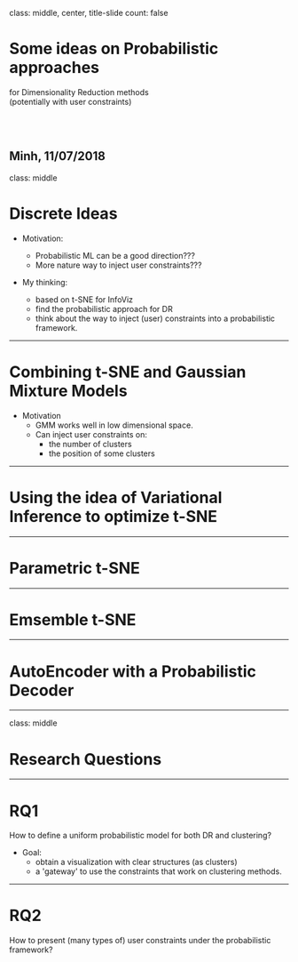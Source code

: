 class: middle, center, title-slide
count: false

# Some ideas on Probabilistic approaches
for Dimensionality Reduction methods <br>
(potentially with user constraints)

<br><br>

Minh, 11/07/2018
---

class: middle

# Discrete Ideas

- Motivation:
    + Probabilistic ML can be a good direction???
    + More nature way to inject user constraints???

- My thinking:
    + based on t-SNE for InfoViz
    + find the probabilistic approach for DR
    + think about the way to inject (user) constraints into a probabilistic framework.

---

# Combining t-SNE and Gaussian Mixture Models

- Motivation
    + GMM works well in low dimensional space.
    + Can inject user constraints on:
        * the number of clusters
        * the position of some clusters

---

# Using the idea of Variational Inference to optimize t-SNE

---

# Parametric t-SNE

---

# Emsemble t-SNE

---

# AutoEncoder with a Probabilistic Decoder

---


class: middle

# Research Questions

---

# RQ1

How to define a uniform probabilistic model
for both DR and clustering?
- Goal:
    + obtain a visualization with clear structures (as clusters)
    + a 'gateway' to use the constraints that work on clustering methods.

---

# RQ2

How to present (many types of) user constraints
under the probabilistic framework?